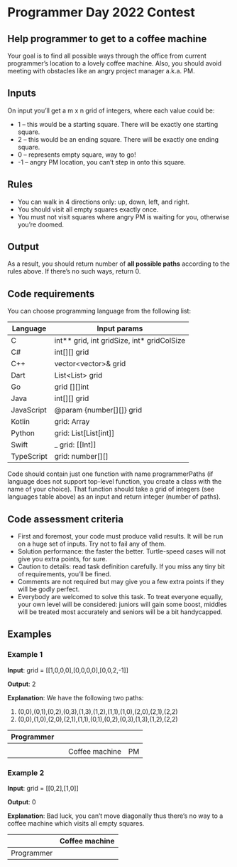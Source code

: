 # Programmer Day 2022 Contest

## Help programmer to get to a coffee machine

Your goal is to find all possible ways through the office from current programmer’s location to a lovely coffee machine. Also, you should avoid meeting with obstacles like an angry project manager a.k.a. PM.

## Inputs

On input you’ll get a m x n grid of integers, where each value could be:
* 1 – this would be a starting square. There will be exactly one starting square.
* 2 – this would be an ending square. There will be exactly one ending square.
* 0 – represents empty square, way to go!
* -1 – angry PM location, you can’t step in onto this square.

## Rules

* You can walk in 4 directions only: up, down, left, and right.
* You should visit all empty squares exactly once.
* You must not visit squares where angry PM is waiting for you, otherwise you’re doomed.

## Output

As a result, you should return number of **all possible paths** according to the rules above. If there’s no such ways, return 0.

## Code requirements

You can choose programming language from the following list:

| Language   | Input params                               |
| ---------- | ------------------------------------------ |
| C	         | int** grid, int gridSize, int* gridColSize |
| C#         | int[][] grid                               |
| C++        | vector<vector<int>>& grid                  |
| Dart       | List<List<int>> grid                       |
| Go         | grid [][]int                               |
| Java       | int[][] grid                               |
| JavaScript | @param {number[][]} grid                   |
| Kotlin     | grid: Array<IntArray>                      |
| Python     | grid: List[List[int]]                      |
| Swift      | _ grid: [[Int]]                            |
| TypeScript | grid: number[][]                           |

Code should contain just one function with name programmerPaths (if language does not support top-level function, you create a class with the name of your choice).
That function should take a grid of integers (see languages table above) as an input and return integer (number of paths).

## Code assessment criteria

* First and foremost, your code must produce valid results. It will be run on a huge set of inputs. Try not to fail any of them.
* Solution performance: the faster the better. Turtle-speed cases will not give you extra points, for sure.
* Caution to details: read task definition carefully. If you miss any tiny bit of requirements, you’ll be fined.
* Comments are not required but may give you a few extra points if they will be godly perfect.
* Everybody are welcomed to solve this task. To treat everyone equally, your own level will be considered: juniors will gain some boost, middles will be treated most accurately and seniors will be a bit handycapped.

## Examples

### Example 1

**Input**: grid = [[1,0,0,0],[0,0,0,0],[0,0,2,-1]]

**Output**: 2

**Explanation**: We have the following two paths: 

1. (0,0),(0,1),(0,2),(0,3),(1,3),(1,2),(1,1),(1,0),(2,0),(2,1),(2,2)
2. (0,0),(1,0),(2,0),(2,1),(1,1),(0,1),(0,2),(0,3),(1,3),(1,2),(2,2)

| Programmer |            |                |    |
| ---------- | ---------- | -------------- | -- |
|            |            |                |    |
|            |            | Coffee machine | PM |

### Example 2

**Input**: grid = [[0,2],[1,0]]

**Output**: 0

**Explanation**: Bad luck, you can’t move diagonally thus there’s no way to a coffee machine which visits all empty squares.

|            | Coffee machine |
| ---------- | -------------- |
| Programmer |                |
